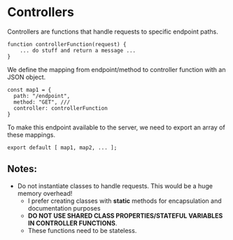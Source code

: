 # Controllers

Controllers are functions that handle requests to specific endpoint paths.

```
function controllerFunction(request) {
    ... do stuff and return a message ...
}
```

We define the mapping from endpoint/method to controller function with an JSON object.

```
const map1 = {
  path: "/endpoint",
  method: "GET", ///
  controller: controllerFunction
}
```

To make this endpoint available to the server, we need to export an array of these mappings.

```
export default [ map1, map2, ... ];
```


## Notes:
 - Do not instantiate classes to handle requests. This would be a huge memory overhead!
   - I prefer creating classes with __static__  methods for encapsulation and documentation purposes
   - __DO NOT USE SHARED CLASS PROPERTIES/STATEFUL VARIABLES IN CONTROLLER FUNCTIONS__.
   - These functions need to be stateless.
